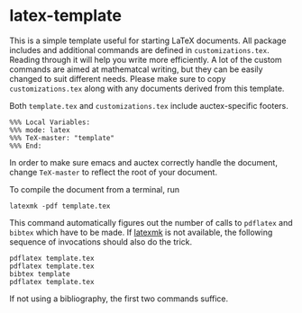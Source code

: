 latex-template
==============

This is a simple template useful for starting LaTeX documents. All package includes and additional commands are defined in `customizations.tex`. Reading through it will help you write more efficiently. A lot of the custom commands are aimed at mathematcal writing, but they can be easily changed to suit different needs. Please make sure to copy `customizations.tex` along with any documents derived from this template.

Both `template.tex` and `customizations.tex` include auctex-specific footers.
```
%%% Local Variables: 
%%% mode: latex
%%% TeX-master: "template"
%%% End: 
```
In order to make sure emacs and auctex correctly handle the document, change `TeX-master` to reflect the root of your document. 

To compile the document from a terminal, run
```
latexmk -pdf template.tex
```
This command automatically figures out the number of calls to `pdflatex` and `bibtex` which have to be made. If [latexmk](http://users.phys.psu.edu/~collins/software/latexmk-jcc/) is not available, the following sequence of invocations should also do the trick.
```
pdflatex template.tex
pdflatex template.tex
bibtex template
pdflatex template.tex
```
If not using a bibliography, the first two commands suffice.
